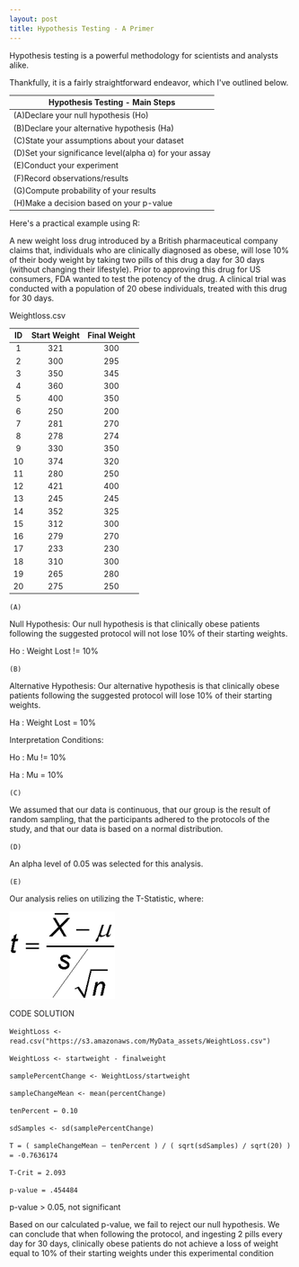 ```yaml
---
layout: post
title: Hypothesis Testing - A Primer
---
```


Hypothesis testing is a powerful methodology for scientists and analysts alike. 

Thankfully, it is a fairly straightforward endeavor, which I've outlined below. 


|          Hypothesis Testing - Main Steps              |
|-------------------------------------------------------|
|(A)Declare your null hypothesis (Ho)                   |
|(B)Declare your alternative hypothesis (Ha)            |
|(C)State your assumptions about your dataset           |
|(D)Set your significance level(alpha α) for your assay |
|(E)Conduct your experiment                             |
|(F)Record observations/results                         |
|(G)Compute probability of your results                 |
|(H)Make a decision based on your p-value               |



Here's a practical example using R:

A new weight loss drug introduced by a British pharmaceutical company claims that, individuals who are clinically diagnosed as obese,
will lose 10% of their body weight by taking two pills of this drug a day for 30 days (without changing their lifestyle). 
Prior to approving this drug for US consumers, FDA wanted to test the potency of the drug. 
A clinical trial was conducted with a population of 20 obese individuals, treated with this drug for 30 days. 


Weightloss.csv

| ID  | Start Weight |  Final Weight |
|:---:|:--------------:|:-------------:|
|1  |     321      |    300     |
|2  |     300      |    295     |
|3  |     350      |    345     |
|4  |     360      |    300     |
|5  |     400      |    350     |
|6  |     250      |    200     |
|7  |     281      |    270     |
|8  |     278      |    274     |
|9  |     330      |    350     |
|10 |     374      |    320     |
|11 |     280      |    250     |
|12 |     421      |   400      |
|13 |     245      |    245     |
|14 |     352      |    325     |
|15 |     312      |    300     |
|16 |     279      |    270     |
|17 |     233      |    230     |
|18 |     310      |    300     |
|19 |     265      |    280     |
|20 |     275      |    250     |



`(A)`

Null Hypothesis:
Our null hypothesis is that clinically obese patients following the suggested protocol will not lose 10% of their starting weights.

Ho : Weight Lost != 10%

`(B)`

Alternative Hypothesis:
Our alternative hypothesis is that clinically obese patients following the suggested protocol will lose 10% of their starting weights.

Ha : Weight Lost  = 10%

Interpretation Conditions:

Ho : Mu != 10%

Ha : Mu = 10%

`(C)`

We assumed that our data is continuous, that our group is the result of random sampling, 
that the participants adhered to the protocols of the study, and that our data is based on a normal distribution. 

`(D)`

An alpha level of 0.05 was selected for this analysis.

`(E)`

Our analysis relies on utilizing the T-Statistic, where:


<img src="/Images/T-equation.png" class="inline"/>



   CODE SOLUTION

   `WeightLoss <- read.csv("https://s3.amazonaws.com/MyData_assets/WeightLoss.csv")`
   
   `WeightLoss <- startweight - finalweight` 
   
   `samplePercentChange <- WeightLoss/startweight`
   
   `sampleChangeMean <- mean(percentChange)`
   
   `tenPercent ← 0.10`
   
   `sdSamples <- sd(samplePercentChange)`
   
   `T = ( sampleChangeMean – tenPercent ) / ( sqrt(sdSamples) / sqrt(20) )
     = -0.7636174` 
   
   `T-Crit = 2.093`
   
   `p-value = .454484` 
   
   p-value > 0.05, not significant
   
  
 
 Based on our calculated p-value, we fail to reject our null hypothesis. 
 We can conclude that when following the protocol, and ingesting 2 pills every day for 30 days, clinically obese 
 patients do not achieve a loss of weight equal to 10% of their starting weights under this experimental condition
